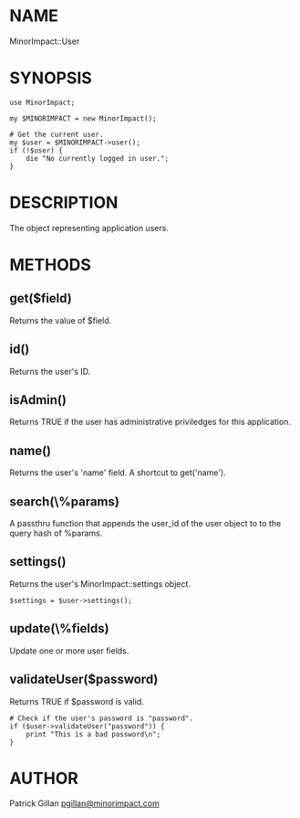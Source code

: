 # NAME

MinorImpact::User

# SYNOPSIS

    use MinorImpact;
    
    my $MINORIMPACT = new MinorImpact();
    
    # Get the current user.
    my $user = $MINORIMPACT->user();
    if (!$user) {
        die "No currently logged in user.";
    }

# DESCRIPTION

The object representing application users.

# METHODS

## get($field)

Returns the value of $field.

## id()

Returns the user's ID.

## isAdmin()

Returns TRUE if the user has administrative priviledges for this application.

## name() 

Returns the user's 'name' field.  A shortcut to get('name').

## search(\\%params)

A passthru function that appends the user\_id of the user object to to the query 
hash of %params.

## settings()

Returns the user's MinorImpact::settings object.

    $settings = $user->settings();

## update(\\%fields)

Update one or more user fields.

## validateUser($password)

Returns TRUE if $password is valid.

    # Check if the user's password is "password".
    if ($user->validateUser("password")) {
        print "This is a bad password\n";
    }

# AUTHOR

Patrick Gillan <pgillan@minorimpact.com>
